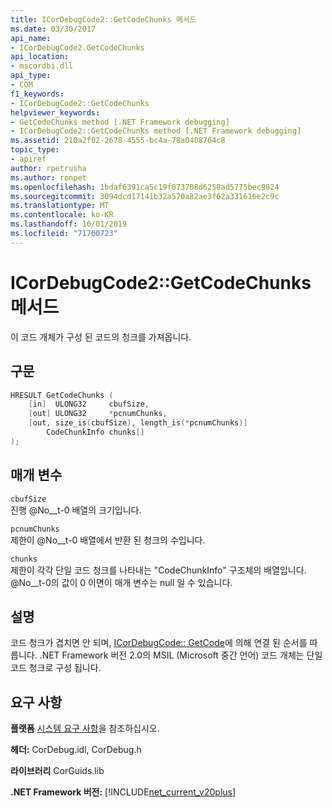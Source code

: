 ```yaml
---
title: ICorDebugCode2::GetCodeChunks 메서드
ms.date: 03/30/2017
api_name:
- ICorDebugCode2.GetCodeChunks
api_location:
- mscordbi.dll
api_type:
- COM
f1_keywords:
- ICorDebugCode2::GetCodeChunks
helpviewer_keywords:
- GetCodeChunks method [.NET Framework debugging]
- ICorDebugCode2::GetCodeChunks method [.NET Framework debugging]
ms.assetid: 210a2f02-2678-4555-bc4a-78a0408764c8
topic_type:
- apiref
author: rpetrusha
ms.author: ronpet
ms.openlocfilehash: 1bdaf6391ca5c19f073708d6258ad5775bec9824
ms.sourcegitcommit: 3094dcd17141b32a570a82ae3f62a331616e2c9c
ms.translationtype: MT
ms.contentlocale: ko-KR
ms.lasthandoff: 10/01/2019
ms.locfileid: "71700723"
---
```

# <a name="icordebugcode2getcodechunks-method"></a>ICorDebugCode2::GetCodeChunks 메서드

이 코드 개체가 구성 된 코드의 청크를 가져옵니다.

## <a name="syntax"></a>구문

```cpp
HRESULT GetCodeChunks (
    [in]  ULONG32     cbufSize,
    [out] ULONG32     *pcnumChunks,
    [out, size_is(cbufSize), length_is(*pcnumChunks)]
        CodeChunkInfo chunks[]
);
```

## <a name="parameters"></a>매개 변수

 `cbufSize`  
 진행 @No__t-0 배열의 크기입니다.

 `pcnumChunks`  
 제한이 @No__t-0 배열에서 반환 된 청크의 수입니다.

 `chunks`  
 제한이 각각 단일 코드 청크를 나타내는 "CodeChunkInfo" 구조체의 배열입니다. @No__t-0의 값이 0 이면이 매개 변수는 null 일 수 있습니다.

## <a name="remarks"></a>설명

 코드 청크가 겹치면 안 되며, [ICorDebugCode:: GetCode](icordebugcode-getcode-method.md)에 의해 연결 된 순서를 따릅니다. .NET Framework 버전 2.0의 MSIL (Microsoft 중간 언어) 코드 개체는 단일 코드 청크로 구성 됩니다.

## <a name="requirements"></a>요구 사항

 **플랫폼** [시스템 요구 사항](../../get-started/system-requirements.md)을 참조하십시오.

 **헤더:** CorDebug.idl, CorDebug.h

 **라이브러리** CorGuids.lib

 **.NET Framework 버전:** [!INCLUDE[net_current_v20plus](../../../../includes/net-current-v20plus-md.md)]
 
